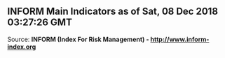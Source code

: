 ## INFORM Main Indicators as of Sat, 08 Dec 2018 03:27:26 GMT

Source: **INFORM (Index For Risk Management) - http://www.inform-index.org**
